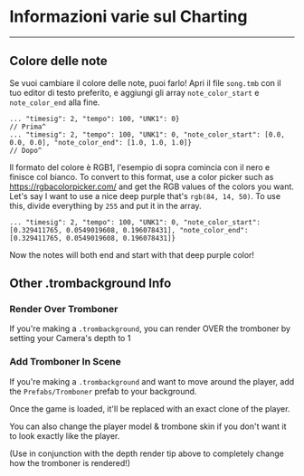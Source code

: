 # Informazioni varie sul Charting
---

## Colore delle note
Se vuoi cambiare il colore delle note, puoi farlo! Apri il file `song.tmb` con il tuo editor di testo preferito, e aggiungi gli array `note_color_start` e `note_color_end` alla fine.
```
... "timesig": 2, "tempo": 100, "UNK1": 0} 
// Prima^
... "timesig": 2, "tempo": 100, "UNK1": 0, "note_color_start": [0.0, 0.0, 0.0], "note_color_end": [1.0, 1.0, 1.0]}
// Dopo^
```
Il formato del colore è RGB1, l'esempio di sopra comincia con il nero e finisce col bianco. To convert to this format, use a color picker such as <https://rgbacolorpicker.com/> and get the RGB values of the colors you want. Let's say I want to use a nice deep purple that's `rgb(84, 14, 50)`. To use this, divide everything by `255` and put it in the array.
```
... "timesig": 2, "tempo": 100, "UNK1": 0, "note_color_start": [0.329411765, 0.0549019608, 0.196078431], "note_color_end": [0.329411765, 0.0549019608, 0.196078431]}
```
Now the notes will both end and start with that deep purple color!


## Other .trombackground Info

### Render Over Tromboner
If you're making a `.trombackground`, you can render OVER the tromboner by setting your Camera's depth to 1

### Add Tromboner In Scene
If you're making a `.trombackground` and want to move around the player, add the `Prefabs/Tromboner` prefab to your background.

Once the game is loaded, it'll be replaced with an exact clone of the player.

You can also change the player model & trombone skin if you don't want it to look exactly like the player.

(Use in conjunction with the depth render tip above to completely change how the tromboner is rendered!)